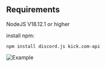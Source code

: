 
## Requirements

NodeJS V18.12.1 or higher

install npm: 

`npm install discord.js kick.com-api`

![Example](https://i.hizliresim.com/q0qc1p6.png)
